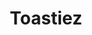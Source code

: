 ---
layout: post
title: Toastiez
description: Chez Toast Diddlies
image: assets/images/toastie.jpg
recipes: 
- name : Cheesey McCheeseface
  ingredients:
    - Appleword smoked chez
    - Mature cheddar
    - Ketchup
    - Oreggeano
    - Two pieces of thick bread
  method:
    - Schmeer ketchup as saucy base
    - Sprinkle orgegano generously
    - Pile grated chez everywhere
    - Pile cooked meats
    - Grill on high for 4 mins
---